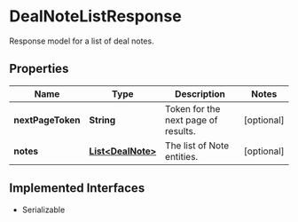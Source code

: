 

# DealNoteListResponse

Response model for a list of deal notes.

## Properties

| Name | Type | Description | Notes |
|------------ | ------------- | ------------- | -------------|
|**nextPageToken** | **String** | Token for the next page of results. |  [optional] |
|**notes** | [**List&lt;DealNote&gt;**](DealNote.md) | The list of Note entities. |  [optional] |


## Implemented Interfaces

* Serializable

